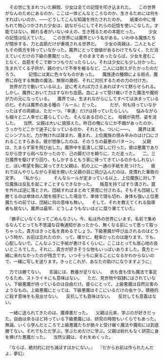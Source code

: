 　その世に生まれついた瞬間、少女は全ての記憶を叩き込まれた。
　この世界がなんのためにあるのか、ここは一体どんなところなのか、生きるためには何をすればいいのか、――どうしてこんな知識を持たされたのか。
　紙束の中に埋もれて物心つかされた少女は、幼ながらにしてそれらの記憶を使いこなした。才能ではない。頼れる者がいないゆえの、生き残るための本能だった。
　
　少女の記憶は伝えていた。
　この世界には魔界という名がある。いわゆる魔族たちが闊歩する、力と血筋だけが重視される世界だ。
　少女の両親は、二人ともどもその両方を持っていなかった。魔界にとって価値があるわけでもなく、ただ消えていくだけの下級の悪魔だった。
　そのままであったならば、少女を産むことなく、血筋をそこで断つつもりだったらしい。それは少女にも少し分かった。生まれてくる子供が、親のせいで不幸を被るなど、二人には耐えがたかったのだろう。
　
　記憶には実に色々なものがあった。
　魔族達の種類による弱点、魔界に存在する無数の魔法、無限の魔術、それに対抗するための力の付け方。
　世界が力で動いている以上、逆に考えれば力さえあればすべて黙らせられる。しかし、魔界において力はすなわち血筋。血によって受け継いできた魔法や魔術が力の元になっている。
　魔界では、生まれながらにしてすべては決まっているのだ。それは魔界のある種の『ルール』だった。
　
　だが、何も持っていなかったはずの両親は、ただ一つ、『幸運』だけは持っていたらしい。
　悩みながらも細々と二人幸せに暮らしていた、そんなある日のこと。　母親が突然、姿を消した。
　当然、父親は大いに狼狽えた。昨日の俺になにか不備があったのか、うっかりどこかで迷子になっているのか、それとも、ついに――。
　魔界は実にシンプルだ。力が無ければ疎まれ、蔑まれ、上位魔族の恨み辛みのはけ口にされることすらある。彼が想像したのは、そのうちの最悪のパターン。
　父親は、たまらず家を飛び出した。魔界中を虱潰しに探しに行った。彼は悪魔でありながら空すら飛べなかったので、己の脚だけを頼りに、ただ走った。
　二、三日魔界を駆けずり回り、もしかするともう家に帰ってきているのかもしれないと、淡い希望を胸に戻ってきた父親は、机の上に一通の手紙を見つけた。
　疲れでぼんやりしながら手紙を開いた父親の目に飛び込んだのは、見慣れた筆致の文字。
　『私から』
　
　そんなルールが定まっている以上、上位魔族に対し下位魔族は反乱を起こすことすらできなかった。
　叛意を持てばすり潰され、罠を作れば逆に落とされ、団結すればまとめて荼毘に付される。そもそも団結して勝てるのは単体の人間を相手にした場合で、単体で頭も切れ、身体も強い上位悪魔たちの前では、団結に何の意味も無い。
　そして、それを教えてくれる指導者も居ない。魔界は最早、どうしようもないほどに腐り果てていた。

　『勝手にいなくなってごめんなさい。今、私は外の世界にいます。名前で集めるなんてとっても不思議な召喚通知があったから、無くなる前にって思って取っちゃった。貴方はきっと私を責めるでしょう。下級悪魔が呼び出されるのはどういう時か、お前は忘れたのか、って。確かに、軽率だったのは謝ります。でも、心配しないで。こんなふうに手紙が書けるくらいに、ここはとっても居心地の良いところでした。それに、貴方が好きそうな物もいっぱいありました。貴方と一緒に来れなかったのが残念です。いつそっちに戻ることになるかわからないので、一緒に写しを送ります。きっとこれが、あなたの助けになりますように』

　力では勝てない。
　言論には、教養が足りない。
　衣も食も住も魔法で事足りるため、ストライキにも意味はない。
　ただ、見世物や奴隷にはされていない。下級悪魔が持っているのは自由だけ。彼らにとって、上級悪魔は自然災害のようなもの。上級悪魔にとっては、下級悪魔はそこにいるだけの虫ケラ。積極的に殺す意味をも見出せない。
　反抗しても意味はない。
　反対しても意義はない。

　一緒に送られてきたのは、魔導書だった。
　父親は元来、学ぶのが好きだった。自由は余るほど持っている下級悪魔には、研究の時間もいくらでもあった。無論、いくら学んだところで上級悪魔たちが脈々と受け継ぐ魔法や魔術には到底勝てない。それでもただ学ぶ。学ぶためだけに学ぶ。父親は紛れもなく研究に身を捧げた悪魔だった。
　当然父親は、それをめくった。



　『ならば、絶対的に討ち滅ぼすほかにない。』
　『だからお前は作られたんだよ、夢幻』
　
　
　
　
　
　
　
　
　
　
　